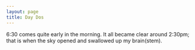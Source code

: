 ```yaml
---
layout: page
title: Day Dos
---
```

<p />6:30 comes quite early in the morning. It all became clear around 2:30pm; that is when the sky opened and swallowed up my brain(stem).